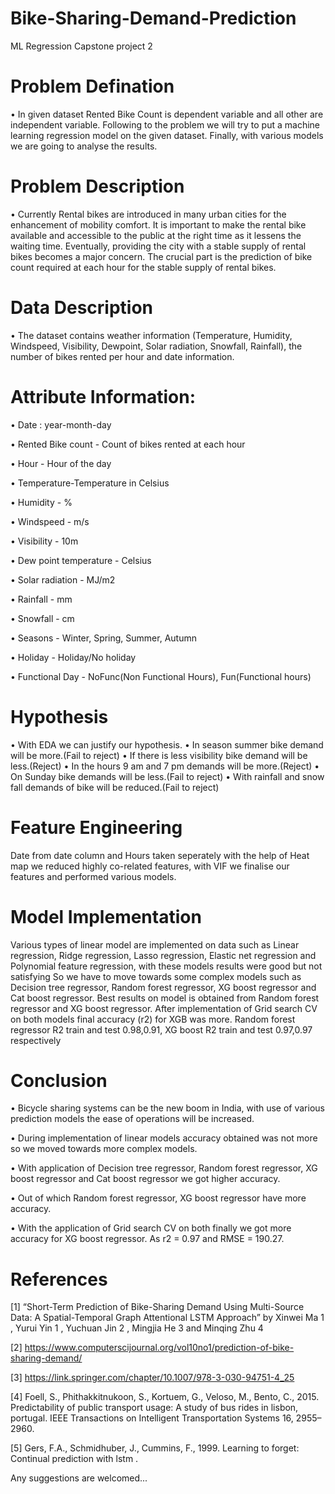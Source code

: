# Bike-Sharing-Demand-Prediction
ML Regression Capstone project 2
# Problem Defination
• In given dataset Rented Bike Count is dependent variable and all other are independent variable. Following to the problem we will try to put a machine learning regression model on the given dataset. Finally, with various models we are going to analyse the results.
# Problem Description
• Currently Rental bikes are introduced in many urban cities for the enhancement of mobility comfort. It is important to make the rental bike available and accessible to the public at the right time as it lessens the waiting time. Eventually, providing the city with a stable supply of rental bikes becomes a major concern. The crucial part is the prediction of bike count required at each hour for the stable supply of rental bikes.
# Data Description
• The dataset contains weather information (Temperature, Humidity, Windspeed, Visibility, Dewpoint, Solar radiation, Snowfall, Rainfall), the number of bikes rented per hour and date information.
# Attribute Information:

• Date : year-month-day

• Rented Bike count - Count of bikes rented at each hour

• Hour - Hour of the day

• Temperature-Temperature in Celsius

• Humidity - %

• Windspeed - m/s

• Visibility - 10m

• Dew point temperature - Celsius

• Solar radiation - MJ/m2

• Rainfall - mm

• Snowfall - cm

• Seasons - Winter, Spring, Summer, Autumn

• Holiday - Holiday/No holiday

• Functional Day - NoFunc(Non Functional Hours), Fun(Functional hours)

# Hypothesis
• With EDA we can justify our hypothesis.
• In season summer bike demand will be more.(Fail to reject)
• If there is less visibility bike demand will be less.(Reject)
• In the hours 9 am and 7 pm demands will be more.(Reject)
• On Sunday bike demands will be less.(Fail to reject)
• With rainfall and snow fall demands of bike will be reduced.(Fail to reject)
# Feature Engineering 
Date from date column and Hours taken seperately with the help of Heat map we reduced highly co-related features, with VIF we finalise our features and performed various models.
# Model Implementation 
Various types of linear model are implemented on data such as Linear regression, Ridge regression, Lasso regression, Elastic net regression and Polynomial feature regression, with these models results were good but not satisfying So we have to move towards some complex models such as Decision tree regressor, Random forest regressor, XG boost regressor and Cat boost regressor.
Best results on model is obtained from Random forest regressor and XG boost regressor. After implementation of Grid search CV on both models final accuracy (r2) for XGB was more. Random forest regressor R2 train and test 0.98,0.91, XG boost R2 train and test 0.97,0.97 respectively
# Conclusion

• Bicycle sharing systems can be the new boom in India, with use of various prediction models the ease of operations will be increased. 

• During implementation of linear models accuracy obtained was not more so we moved towards more complex models.

• With application of Decision tree regressor, Random forest regressor, XG boost regressor and Cat boost regressor we got higher accuracy.

• Out of which Random forest regressor, XG boost regressor have more accuracy.

• With the application of Grid search CV on both finally we got more accuracy for XG boost regressor. As r2 = 0.97 and RMSE = 190.27.

# References 
[1] “Short-Term Prediction of Bike-Sharing Demand Using Multi-Source Data: A Spatial-Temporal Graph Attentional LSTM Approach” by Xinwei Ma 1 , Yurui Yin 1 , Yuchuan Jin 2 , Mingjia He 3 and Minqing Zhu 4

[2] https://www.computerscijournal.org/vol10no1/prediction-of-bike-sharing-demand/

[3] https://link.springer.com/chapter/10.1007/978-3-030-94751-4_25

[4] Foell, S., Phithakkitnukoon, S., Kortuem, G., Veloso, M., Bento, C., 2015. Predictability of public transport usage: A study of bus rides in lisbon, portugal. IEEE Transactions on Intelligent Transportation Systems 16, 2955–2960.

[5] Gers, F.A., Schmidhuber, J., Cummins, F., 1999. Learning to forget: Continual prediction with lstm .


Any suggestions are welcomed...







